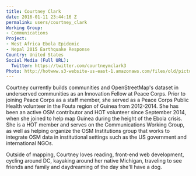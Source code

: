 ```yaml
---
title: Courtney Clark
date: 2016-01-11 23:44:16 Z
permalink: users/courtney_clark
Working Group:
- Communications
Project:
- West Africa Ebola Epidemic
- Nepal 2015 Earthquake Response
Country: United States
Social Media (Full URL):
  Twitter: https://twitter.com/courtneymclark3
Photo: http://hotwww.s3-website-us-east-1.amazonaws.com/files/old/pictures/picture-325-1454006265.jpg
---
```


<p>Courtney currently builds communities and OpenStreetMap's dataset in underserved communities as an Innovation Fellow at Peace Corps. Prior to joining Peace Corps as a staff member, she served as a Peace Corps Public Health volunteer in the Fouta region of Guinea from 2012-2014. She has been an active OSM contributor and HOT volunteer since September 2014, when she joined to help map Guinea during the height of the Ebola crisis. She is a HOT member and serves on the Communications Working Group, as well as helping organize the OSM Institutions group that works to integrate OSM data in institutional settings such as the US government and international NGOs.&nbsp;</p><p>Outside of mapping, Courtney loves reading, front-end web development, cycling around DC, kayaking around her native Michigan, traveling to see friends and family and daydreaming of the day she'll have a dog.&nbsp;</p>
